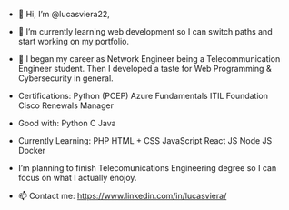 - 👋 Hi, I’m @lucasviera22, 

- 🌱 I’m currently learning web development so I can switch paths and start working on my portfolio.

- 👀 I began my career as Network Engineer being a Telecommunication Engineer student. Then I developed a taste for Web Programming & Cybersecurity in general.

- Certifications: 
    Python (PCEP)
    Azure Fundamentals
    ITIL Foundation
    Cisco Renewals Manager
    
- Good with:
    Python
    C
    Java

- Currently Learning:
    PHP
    HTML + CSS
    JavaScript
    React JS
    Node JS
    Docker
    
- I’m planning to finish Telecomunications Engineering degree so I can focus on what I actually enojoy. 

- 📫 Contact me: https://www.linkedin.com/in/lucasviera/
